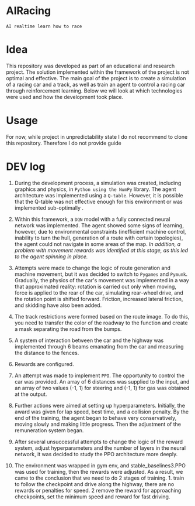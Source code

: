 # AIRacing
`AI realtime learn how to race`
# Idea
This repository was developed as part of an educational and research project. The solution implemented within the framework of the project is not optimal and effective.
The main goal of the project is to create a simulation of a racing car and a track, as well as train an agent to control a racing car through reinforcement learning. Below we will look at which technologies were used and how the development took place.

# Usage
For now, while project in unpredictability state I do not recommend to clone this repository. Therefore I do not provide guide

# DEV log
1) During the development process, a simulation was created, including graphics and physics, in `Python using the NumPy` library. The agent architecture was implemented using a `Q-table`. However, it is possible that the Q-table was not effective enough for this environment or was implemented sub-optimally .

2) Within this framework, a `DQN` model with a fully connected neural network was implemented. The agent showed some signs of learning, however, due to environmental constraints (inefficient machine control, inability to turn the hull, generation of a route with certain topologies), the agent could not navigate in some areas of the map.
	*In addition, a problem with movement rewards was identified at this stage, as this led to the agent spinning in place.*
3) Attempts were made to change the logic of route generation and machine movement, but it was decided to switch to `Pygames` and `Pymunk`.
	Gradually, the physics of the car's movement was implemented in a way that approximated reality: rotation is carried out only when moving, force is applied to the rear of the car, simulating rear-wheel drive, and the rotation point is shifted forward. Friction, increased lateral friction, and skidding have also been added.
4) The track restrictions were formed based on the route image. To do this, you need to transfer the color of the roadway to the function and create a mask separating the road from the bumps.
5) A system of interaction between the car and the highway was implemented through 6 beams emanating from the car and measuring the distance to the fences.
6) Rewards are configured.
7) An attempt was made to implement `PPO`. The opportunity to control the car was provided. An array of 6 distances was supplied to the input, and an array of two values (-1, 1) for steering and (-1, 1) for gas was obtained at the output.
8) Further actions were aimed at setting up hyperparameters. Initially, the award was given for lap speed, best time, and a collision penalty. By the end of the training, the agent began to behave very conservatively, moving slowly and making little progress. Then the adjustment of the remuneration system began.
9) After several unsuccessful attempts to change the logic of the reward system, adjust hyperparameters and the number of layers in the neural network, it was decided to study the PPO architecture more deeply.
10) The environment was wrapped in gym env, and stable_baselines3.PPO was used for training, then the rewards were adjusted. As a result, we came to the conclusion that we need to do 2 stages of training. 1. train to follow the checkpoint and drive along the highway, there are no rewards or penalties for speed. 2 remove the reward for approaching checkpoints, set the minimum speed and reward for fast driving.
